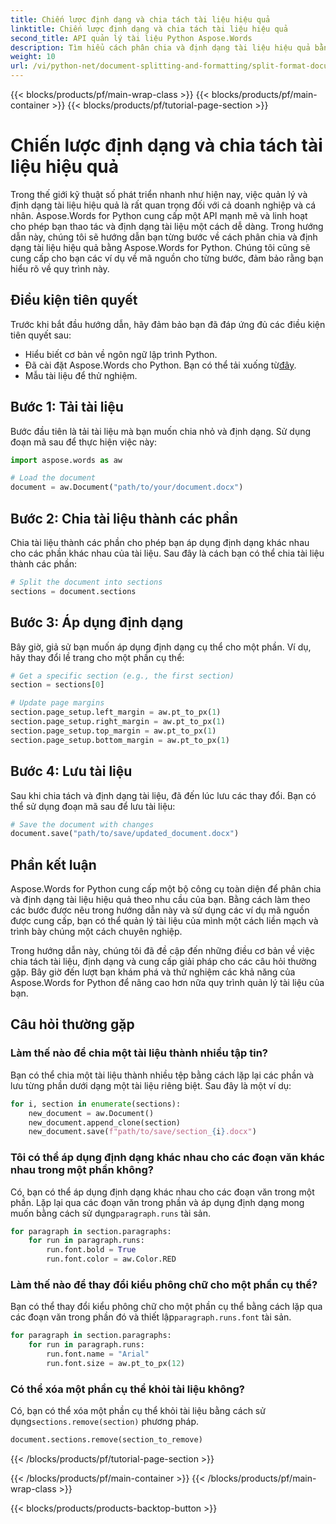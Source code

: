 ```yaml
---
title: Chiến lược định dạng và chia tách tài liệu hiệu quả
linktitle: Chiến lược định dạng và chia tách tài liệu hiệu quả
second_title: API quản lý tài liệu Python Aspose.Words
description: Tìm hiểu cách phân chia và định dạng tài liệu hiệu quả bằng Aspose.Words for Python. Hướng dẫn này cung cấp hướng dẫn từng bước và ví dụ về mã nguồn.
weight: 10
url: /vi/python-net/document-splitting-and-formatting/split-format-documents/
---
```


{{< blocks/products/pf/main-wrap-class >}}
{{< blocks/products/pf/main-container >}}
{{< blocks/products/pf/tutorial-page-section >}}

# Chiến lược định dạng và chia tách tài liệu hiệu quả

Trong thế giới kỹ thuật số phát triển nhanh như hiện nay, việc quản lý và định dạng tài liệu hiệu quả là rất quan trọng đối với cả doanh nghiệp và cá nhân. Aspose.Words for Python cung cấp một API mạnh mẽ và linh hoạt cho phép bạn thao tác và định dạng tài liệu một cách dễ dàng. Trong hướng dẫn này, chúng tôi sẽ hướng dẫn bạn từng bước về cách phân chia và định dạng tài liệu hiệu quả bằng Aspose.Words for Python. Chúng tôi cũng sẽ cung cấp cho bạn các ví dụ về mã nguồn cho từng bước, đảm bảo rằng bạn hiểu rõ về quy trình này.

## Điều kiện tiên quyết
Trước khi bắt đầu hướng dẫn, hãy đảm bảo bạn đã đáp ứng đủ các điều kiện tiên quyết sau:
- Hiểu biết cơ bản về ngôn ngữ lập trình Python.
-  Đã cài đặt Aspose.Words cho Python. Bạn có thể tải xuống từ[đây](https://releases.aspose.com/words/python/).
- Mẫu tài liệu để thử nghiệm.

## Bước 1: Tải tài liệu
Bước đầu tiên là tải tài liệu mà bạn muốn chia nhỏ và định dạng. Sử dụng đoạn mã sau để thực hiện việc này:

```python
import aspose.words as aw

# Load the document
document = aw.Document("path/to/your/document.docx")
```

## Bước 2: Chia tài liệu thành các phần
Chia tài liệu thành các phần cho phép bạn áp dụng định dạng khác nhau cho các phần khác nhau của tài liệu. Sau đây là cách bạn có thể chia tài liệu thành các phần:

```python
# Split the document into sections
sections = document.sections
```

## Bước 3: Áp dụng định dạng
Bây giờ, giả sử bạn muốn áp dụng định dạng cụ thể cho một phần. Ví dụ, hãy thay đổi lề trang cho một phần cụ thể:

```python
# Get a specific section (e.g., the first section)
section = sections[0]

# Update page margins
section.page_setup.left_margin = aw.pt_to_px(1)
section.page_setup.right_margin = aw.pt_to_px(1)
section.page_setup.top_margin = aw.pt_to_px(1)
section.page_setup.bottom_margin = aw.pt_to_px(1)
```

## Bước 4: Lưu tài liệu
Sau khi chia tách và định dạng tài liệu, đã đến lúc lưu các thay đổi. Bạn có thể sử dụng đoạn mã sau để lưu tài liệu:

```python
# Save the document with changes
document.save("path/to/save/updated_document.docx")
```

## Phần kết luận

Aspose.Words for Python cung cấp một bộ công cụ toàn diện để phân chia và định dạng tài liệu hiệu quả theo nhu cầu của bạn. Bằng cách làm theo các bước được nêu trong hướng dẫn này và sử dụng các ví dụ mã nguồn được cung cấp, bạn có thể quản lý tài liệu của mình một cách liền mạch và trình bày chúng một cách chuyên nghiệp.

Trong hướng dẫn này, chúng tôi đã đề cập đến những điều cơ bản về việc chia tách tài liệu, định dạng và cung cấp giải pháp cho các câu hỏi thường gặp. Bây giờ đến lượt bạn khám phá và thử nghiệm các khả năng của Aspose.Words for Python để nâng cao hơn nữa quy trình quản lý tài liệu của bạn.

## Câu hỏi thường gặp

### Làm thế nào để chia một tài liệu thành nhiều tập tin?
Bạn có thể chia một tài liệu thành nhiều tệp bằng cách lặp lại các phần và lưu từng phần dưới dạng một tài liệu riêng biệt. Sau đây là một ví dụ:

```python
for i, section in enumerate(sections):
    new_document = aw.Document()
    new_document.append_clone(section)
    new_document.save(f"path/to/save/section_{i}.docx")
```

### Tôi có thể áp dụng định dạng khác nhau cho các đoạn văn khác nhau trong một phần không?
Có, bạn có thể áp dụng định dạng khác nhau cho các đoạn văn trong một phần. Lặp lại qua các đoạn văn trong phần và áp dụng định dạng mong muốn bằng cách sử dụng`paragraph.runs` tài sản.

```python
for paragraph in section.paragraphs:
    for run in paragraph.runs:
        run.font.bold = True
        run.font.color = aw.Color.RED
```

### Làm thế nào để thay đổi kiểu phông chữ cho một phần cụ thể?
 Bạn có thể thay đổi kiểu phông chữ cho một phần cụ thể bằng cách lặp qua các đoạn văn trong phần đó và thiết lập`paragraph.runs.font` tài sản.

```python
for paragraph in section.paragraphs:
    for run in paragraph.runs:
        run.font.name = "Arial"
        run.font.size = aw.pt_to_px(12)
```

### Có thể xóa một phần cụ thể khỏi tài liệu không?
 Có, bạn có thể xóa một phần cụ thể khỏi tài liệu bằng cách sử dụng`sections.remove(section)` phương pháp.

```python
document.sections.remove(section_to_remove)
```
{{< /blocks/products/pf/tutorial-page-section >}}

{{< /blocks/products/pf/main-container >}}
{{< /blocks/products/pf/main-wrap-class >}}

{{< blocks/products/products-backtop-button >}}

